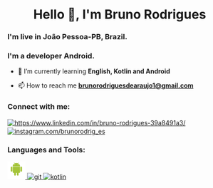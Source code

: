 <h1 align = "center"> Hello 👋, I'm Bruno Rodrigues </h1>
<h3> I'm live in João Pessoa-PB, Brazil.</h3>
<h3>I'm a developer Android.</h3>

- 🌱 I’m currently learning **English, Kotlin and Android**

- 📫 How to reach me **brunorodriguesdearaujo1@gmail.com**

<h3 align="left">Connect with me:</h3>
<p align="left">
<a href="https:///www.linkedin.com/in/bruno-rodrigues-39a8491a3/" target="blank"><img align="center" src="https://img.shields.io/badge/linkedin-%230077B5.svg?&style=for-the-badge&logo=linkedin&logoColor=white" alt="https://www.linkedin.com/in/bruno-rodrigues-39a8491a3/" /></a>
<a href="https://instagram.com/brunorodrig_es" target="blank"><img align="center" src=https://img.shields.io/badge/instagram-%23E4405F.svg?&style=for-the-badge&logo=instagram&logoColor=white" alt="instagram.com/brunorodrig_es" /></a>
</p>

<h3 align="left">Languages and Tools:</h3>
<p align="left"> <a href="https://developer.android.com" target="_blank"> <img src="https://raw.githubusercontent.com/devicons/devicon/master/icons/android/android-original-wordmark.svg" alt="android" width="40" height="40"/> </a> <a href="https://git-scm.com/" target="_blank"> <img src="https://www.vectorlogo.zone/logos/git-scm/git-scm-icon.svg" alt="git" width="40" height="40"/> </a> <a href="https://kotlinlang.org" target="_blank"> <img src="https://www.vectorlogo.zone/logos/kotlinlang/kotlinlang-icon.svg" alt="kotlin" width="40" height="40"/> </a>
